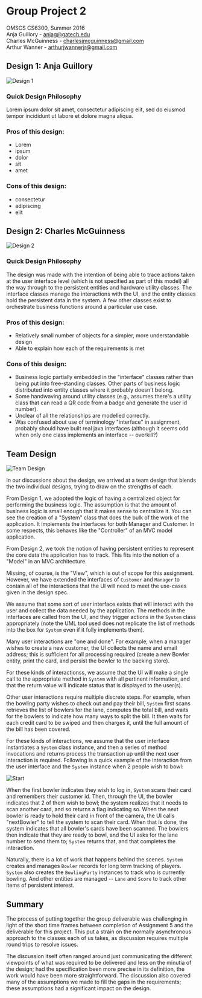 # Group Project 2
OMSCS CS6300, Summer 2016  
Anja Guillory - anjag@gatech.edu  
Charles McGuinness - charlesjmcguinness@gmail.com  
Arthur Wanner - arthurjwannerjr@gmail.com

## Design 1: Anja Guillory

![Design 1](images/design1.png)

### Quick Design Philosophy

Lorem ipsum dolor sit amet, consectetur adipiscing elit, sed do eiusmod tempor incididunt ut labore et dolore magna aliqua.

### Pros of this design:

* Lorem
* ipsum
* dolor
* sit
* amet

### Cons of this design:

* consectetur
* adipiscing
* elit

## Design 2: Charles McGuinness

![Design 2](images/design2.png)

### Quick Design Philosophy

The design was made with the intention of being able to trace actions taken at the user interface level
(which is not specified as part of this model) all the way through to the persistent entities and
hardware utility classes.  The interface classes manage the interactions with the UI, and the entity classes
hold the persistent data in the system. A few other classes exist to orchestrate business functions
around a particular use case.

### Pros of this design:

* Relatively small number of objects for a simpler, more understandable design
* Able to explain how each of the requirements is met

### Cons of this design:

* Business logic partially embedded in the "interface" classes rather than being put into free-standing classes.  Other parts of business logic distributed into entity classes where it probably doesn't belong.
* Some handwaving around utility classes (e.g., assumes there's a utility class that can read a QR code from a badge and generate the user id number).
* Unclear of all the relationships are modelled correctly.
* Was confused about use of terminology "interface" in assignment, probably should have built real java interfaces (although it seems odd when only one class implements an interface -- overkill?)

## Team Design

![Team Design](images/team-design.png)

In our discussions about the design, we arrived at a team design that blends the two individual designs, trying to draw on the strengths of each.

From Design 1, we adopted the logic of having a centralized object for performing the business logic.  The assumption is that the amount of business logic is small enough that it makes sense to centralize it. You can see the creation of a "System" class that does the bulk of the work of the application.  It implements the interfaces for both Manager and Customer.  In some respects, this behaves like the "Controller" of an MVC model application.

From Design 2, we took the notion of having persistent entities to represent the core data the application has to track.  This fits into the notion of a "Model" in an MVC architecture.

Missing, of course, is the "View", which is out of scope for this assignment.  However, we have extended the interfaces of `Customer` and `Manager` to contain all of the interactions that the UI will need to meet the use-cases given in the design spec.

We assume that some sort of user interface exists that will interact with the user and collect the data needed by the application.  The methods in the interfaces are called from the UI, and they trigger actions in the `System` class appropriately (note the UML tool used does not replicate the list of methods into the box for `System` even if it fully implements them).

Many user interactions are "one and done".  For example, when a manager wishes to create a new customer, the UI collects the name and email address; this is sufficient for all processing required (create a new Bowler entity, print the card, and persist the bowler to the backing store).

For these kinds of interactionss, we assume that the UI will make a single call to the appropriate method in  `System` with all pertinent information, and that the return value will indicate status that is displayed to the user(s).

Other user interactions require multiple discrete steps.  For example, when the bowling party wishes to check out and pay their bill, `System` first scans retrieves the list of bowlers for the lane, computes the total bill, and waits for the bowlers to indicate how many ways to split the bill.  It then waits for each credit card to be swiped and then charges it, until the full amount of the bill has been covered.

For these kinds of interactions, we assume that the user interface instantiates a `System` class instance, and then a series of method invocations and returns process the transaction up until the next user interaction is required.  Following is a quick example of the interaction from the user interface and the `System` instance when 2 people wish to bowl:

![Start](images/new-party-interaction.png)

When the first bowler indicates they wish to log in, `System` scans their card and remembers their customer id.  Then, through the UI, the bowler indicates that 2 of them wish to bowl; the system realizes that it needs to scan another card, and so returns a flag indicating so.  When the next bowler is ready to hold their card in front of the camera, the UI calls "nextBowler" to tell the system to scan their card.  When that is done, the system indicates that all bowler's cards have been scanned.  The bowlers then indicate that they are ready to bowl, and the UI asks for the lane number to send them to; `System` returns that, and that completes the interaction.  

Naturally, there is a lot of work that happens behind the scenes.  `System` creates and manages `Bowler` records for long term tracking of players.  `System` also creates the `BowlingParty` instances to track who is currently bowling.  And other entities are managed -- `Lane` and `Score` to track other items of persistent interest.




## Summary

The process of putting together the group deliverable was challenging in light of the short time frames between completion of Assignment 5 and the deliverable for this project.  This put a strain on the normally asynchronous approach to the classes each of us takes, as discussion requires multiple round trips to resolve issues.

The discussion itself often ranged around just communicating the different viewpoints of what was required to be delivered and less on the minutia of the design; had the specification been more precise in its definition, the work would have been more straightforward.  The discussion also covered many of the assumptions we made to fill the gaps in the requirements; these assumptions had a significant impact on the design.

